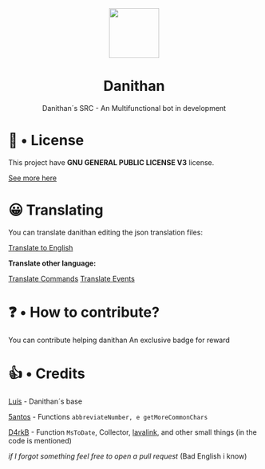 <div align="center">
<img src="https://developer.danithan.tk/img/danithan.png" width=100>
<h1>Danithan</h1>
 Danithan´s SRC - An Multifunctional bot in development
</div>

# 🍕 • License
This project have **GNU GENERAL PUBLIC LICENSE V3** license.

[See more here](https://github.com/Danithan/DanithanBot/blob/master/LICENSE)  

# 😀 Translating
You can translate danithan editing the json translation files:

[Translate to English](https://github.com/Danithan/DanithanBot/tree/master/src/lang/en)

**Translate other language:**

[Translate Commands](https://github.com/Danithan/DanithanBot/tree/master/src/lang/base_commands.txt)
[Translate Events](https://github.com/Danithan/DanithanBot/tree/master/src/lang/base_events.txt)

# ❓ • How to contribute?
You can contribute helping danithan
An exclusive badge for reward


# 👍 • Credits
[Luís](https://github.com/typpe) - Danithan´s base

[5antos](https://github.com/5antos) - Functions `abbreviateNumber, e getMoreCommonChars`

[D4rkB](https://github.com/davidffa) - Function `MsToDate`, Collector, [lavalink](https://github.com/davidffa/lavalink), and other small things (in the code is mentioned)

_if I forgot something feel free to open a pull request_
(Bad English i know)
